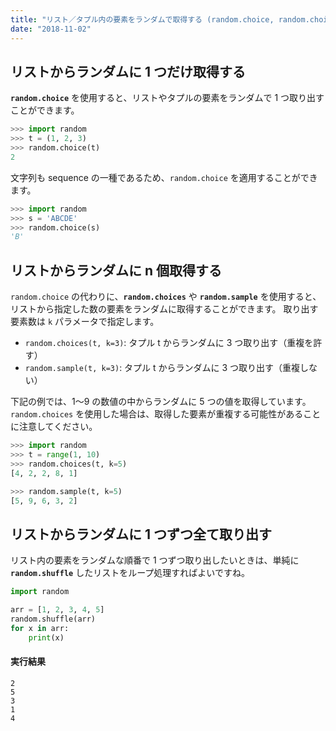 ```yaml
---
title: "リスト／タプル内の要素をランダムで取得する (random.choice, random.choices, random.sample)"
date: "2018-11-02"
---
```


リストからランダムに 1 つだけ取得する
----

**`random.choice`** を使用すると、リストやタプルの要素をランダムで 1 つ取り出すことができます。

```python
>>> import random
>>> t = (1, 2, 3)
>>> random.choice(t)
2
```

文字列も sequence の一種であるため、`random.choice` を適用することができます。

```python
>>> import random
>>> s = 'ABCDE'
>>> random.choice(s)
'B'
```


リストからランダムに n 個取得する
----

`random.choice` の代わりに、**`random.choices`** や **`random.sample`** を使用すると、リストから指定した数の要素をランダムに取得することができます。
取り出す要素数は `k` パラメータで指定します。

- `random.choices(t, k=3)`: タプル t からランダムに 3 つ取り出す（重複を許す）
- `random.sample(t, k=3)`: タプル t からランダムに 3 つ取り出す（重複しない）

下記の例では、1～9 の数値の中からランダムに 5 つの値を取得しています。
`random.choices` を使用した場合は、取得した要素が重複する可能性があることに注意してください。

```python
>>> import random
>>> t = range(1, 10)
>>> random.choices(t, k=5)
[4, 2, 2, 8, 1]

>>> random.sample(t, k=5)
[5, 9, 6, 3, 2]
```


リストからランダムに 1 つずつ全て取り出す
----

リスト内の要素をランダムな順番で 1 つずつ取り出したいときは、単純に **`random.shuffle`** したリストをループ処理すればよいですね。

```python
import random

arr = [1, 2, 3, 4, 5]
random.shuffle(arr)
for x in arr:
    print(x)
```

#### 実行結果

```
2
5
3
1
4
```

